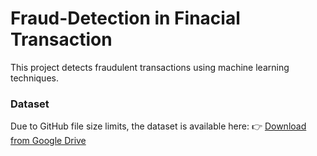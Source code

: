 # Fraud-Detection in Finacial Transaction

This project detects fraudulent transactions using machine learning techniques.

### Dataset
Due to GitHub file size limits, the dataset is available here:
👉 [Download from Google Drive](https://drive.google.com/drive/folders/1NR5PaSYn1TORLcahqKBScRN8FR2MXu3Z)

